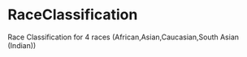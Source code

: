 # RaceClassification
Race Classification for 4 races (African,Asian,Caucasian,South Asian (Indian))
